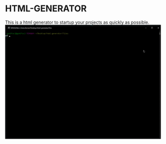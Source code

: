 # HTML-GENERATOR
This is a html generator to startup your projects as quickly as possible.
![html-generator-demo](demo/html-generator.gif)
